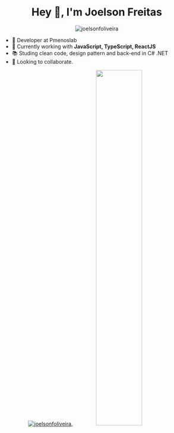<h1 align="center">Hey 👋,  I'm Joelson Freitas</h1>

<p align="center"> <img src="https://komarev.com/ghpvc/?username=joelsonfoliveira" alt="joelsonfoliveira" /> </p>

- 🔭 Developer at Pmenoslab
- 🌱 Currently working with **JavaScript, TypeScript, ReactJS**
- 📚 Studing clean code, design pattern and back-end in C# .NET
- 🤝 Looking to collaborate.


<p align="center">
  <a href="https://www.linkedin.com/in/joelsonfoliveira/" target="blank">
    <img align="center" src="https://img.shields.io/badge/linkedin-%230077B5.svg?&style=for-the-badge&logo=linkedin&logoColor=white" alt="joelsonfoliveira"/>
  </a>
  
  <img width="49.5%" src="https://github-readme-streak-stats.herokuapp.com/?user=joelsonfoliveira&theme=tokyonight&hide_border=true" />

</p>

